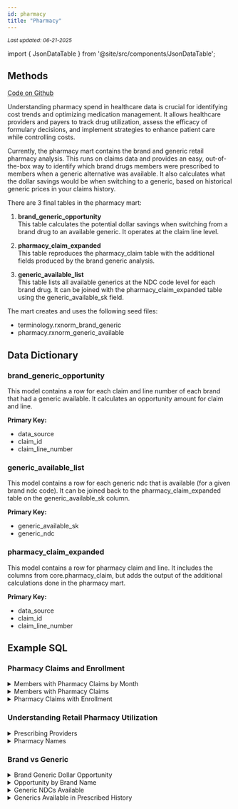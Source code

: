 ```yaml
---
id: pharmacy
title: "Pharmacy"
---
```

<div style={{ marginTop: "-2rem", marginBottom: "1.5rem" }}>
  <small><em>Last updated: 06-21-2025</em></small>
</div>

import { JsonDataTable } from '@site/src/components/JsonDataTable';

## Methods

[Code on Github](https://github.com/tuva-health/tuva/tree/main/models/pharmacy/)

Understanding pharmacy spend in healthcare data is crucial for identifying cost trends and optimizing medication management. It allows healthcare providers and payers to track drug utilization, assess the efficacy of formulary decisions, and implement strategies to enhance patient care while controlling costs.

Currently, the pharmacy mart contains the brand and generic retail pharmacy analysis. This runs on claims data and provides an easy, out-of-the-box way to identify which brand drugs members were prescribed to members when a generic alternative was available. It also calculates what the dollar savings would be when switching to a generic, based on historical generic prices in your claims history.

There are 3 final tables in the pharmacy mart:

1. **brand_generic_opportunity**  
   This table calculates the potential dollar savings when switching from a brand drug to an available generic. It operates at the claim line level.

2. **pharmacy_claim_expanded**  
   This table reproduces the pharmacy_claim table with the additional fields produced by the brand generic analysis.

3. **generic_available_list**  
   This table lists all available generics at the NDC code level for each brand drug. It can be joined with the pharmacy_claim_expanded table using the generic_available_sk field.

The mart creates and uses the following seed files:
- terminology.rxnorm_brand_generic
- pharmacy.rxnorm_generic_available

## Data Dictionary

### brand_generic_opportunity

This model contains a row for each claim and line number of each brand that had a generic available. It calculates an opportunity amount for claim and line.

**Primary Key:**
  * data_source
  * claim_id
  * claim_line_number
  
<div class="data_dictionary_table">
  <JsonDataTable jsonPath="nodes.model\.the_tuva_project\.pharmacy__brand_generic_opportunity.columns" />
</div>

### generic_available_list

This model contains a row for each generic ndc that is available (for a given brand ndc code). It can be joined back to the pharmacy_claim_expanded table on the generic_available_sk column.

**Primary Key:**
  * generic_available_sk
  * generic_ndc
    
<div class="data_dictionary_table">
  <JsonDataTable jsonPath="nodes.model\.the_tuva_project\.pharmacy__generic_available_list.columns" />
</div>

### pharmacy_claim_expanded

This model contains a row for pharmacy claim and line. It includes the columns from core.pharmacy_claim, but adds the output of the additional calculations done in the pharmacy mart.

**Primary Key:**
  * data_source
  * claim_id
  * claim_line_number
    
<div class="data_dictionary_table">
  <JsonDataTable jsonPath="nodes.model\.the_tuva_project\.pharmacy__pharmacy_claim_expanded.columns" />
</div>

## Example SQL

### Pharmacy Claims and Enrollment


<details>
  <summary>Members with Pharmacy Claims by Month</summary>

```sql
with pharmacy_claim as 
(
select 
  data_source
  , person_id
  , to_char(paid_date, 'YYYYMM') AS year_month
  , cast(sum(paid_amount) as decimal(18,2)) AS paid_amount
from core.pharmacy_claim
GROUP BY data_source
, person_id
, to_char(paid_date, 'YYYYMM')
)

select mm.data_source
, mm.year_month
, sum(case when mc.person_id is not null then 1 else 0 end) as members_with_claims
, count(*) as total_member_months
, cast(sum(case when mc.person_id is not null then 1 else 0 end) / count(*) as decimal(18,2)) as percent_members_with_claims
from core.member_months mm 
left join pharmacy_claim mc on mm.person_id = mc.person_id
and
mm.data_source = mc.data_source
and
mm.year_month = mc.year_month
group by mm.data_source
, mm.year_month
order by data_source
,year_month
```
</details>

<details>
  <summary>Members with Pharmacy Claims</summary>

```sql
with pharmacy_claim as (
select 
  data_source
  , person_id
  , cast(sum(paid_amount) as decimal(18,2)) AS paid_amount
from core.pharmacy_claim
GROUP BY data_source
, person_id
)

, members as (
select distinct person_id
,data_source
from core.member_months
)

select mm.data_source
,sum(case when mc.person_id is not null then 1 else 0 end) as members_with_claims
,count(*) as members
,sum(case when mc.person_id is not null then 1 else 0 end) / count(*) as percentage_with_claims
from members mm
left join pharmacy_claim mc on mc.person_id = mm.person_id
and
mc.data_source = mm.data_source
group by mm.data_source
```
</details>

<details>
  <summary>Pharmacy Claims with Enrollment</summary>
  
  The inverse of the above. Ideally this number will be 100%, but there could be extenuating reasons why not all claims have a corresponding member with enrollment.

  ```sql
select 
  mc.data_source
  , sum(case when mm.person_id is not null then 1 else 0 end) as claims_with_enrollment
  , count(*) as claims
  , cast(sum(case when mm.person_id is not null then 1 else 0 end) / count(*) as decimal(18,2)) as percentage_claims_with_enrollment
from core.pharmacy_claim mc
left join core.member_months mm on mc.person_id = mm.person_id
and
mc.data_source = mm.data_source
and
to_char(mc.paid_date, 'YYYYMM') = mm.year_month
GROUP BY mc.data_source

```
</details>

### Understanding Retail Pharmacy Utilization

<details>
  <summary>Prescribing Providers</summary>

```sql
select 
data_source
,prescribing_provider_npi
,sum(paid_amount) as pharmacy_paid_amount
,sum(days_supply) as pharmacy_days_supply
from core.pharmacy_claim
group by 
data_source
,prescribing_provider_npi
order by pharmacy_paid_amount desc

```
</details>

<details>
  <summary>Pharmacy Names</summary>

```sql
select 
data_source
,dispensing_provider_npi
,sum(paid_amount) as pharmacy_paid_amount
,sum(days_supply) as pharmacy_days_supply
from core.pharmacy_claim
group by dispensing_provider_npi
,data_source
order by pharmacy_paid_amount desc
```
</details>

### Brand vs Generic
<details>
  <summary>Brand Generic Dollar Opportunity</summary>
  
We can view the total dollar opportunity from switching brands to generics with this query.

```sql
select
    data_source
  , sum(generic_available_total_opportunity) as generic_available_total_opportunity
from pharmacy.pharmacy_claim_expanded
group by 
    data_source

```
</details>
<details>
  <summary>Opportunity by Brand Name</summary>
  
To view the drugs that would yield the most savings by switching to generic, we can group by brand name and sort high to low on opportunity.

```sql
select
    data_source
  , brand_name
  , sum(generic_available_total_opportunity) as generic_available_total_opportunity
from pharmacy.pharmacy_claim_expanded
where 
  generic_available_total_opportunity > 0
group by 
    brand_name
  , data_source
order by generic_available_total_opportunity desc

```
</details>
<details>
  <summary>Generic NDCs Available</summary>
  
To view the generic ndcs that exist for a particular brand drug (Concerta in this example), we can join to the generic_available_list table. This will generate one row for every generic that is available, so the generic 'generic_available_for_each_brand_drug' column should not be totalled across each generic.

```sql
select
    e.data_source
  , e.ndc_code as brand_ndc_code
  , e.ndc_description as brand_ndc_description
  , g.generic_ndc
  , g.generic_ndc_description
  , g.generic_prescribed_history
  , g.brand_paid_per_unit
  , g.generic_cost_per_unit
  , sum(e.generic_available_total_opportunity) as generic_available_for_each_brand_drug
from pharmacy.pharmacy_claim_expanded as e
inner join pharmacy.generic_available_list as g
  on e.generic_available_sk = g.generic_available_sk
where 
  e.brand_name = 'Concerta'
group by 
    e.data_source
  , e.ndc_code
  , e.ndc_description
  , g.generic_ndc
  , g.generic_ndc_description
  , g.generic_prescribed_history
  , g.brand_paid_per_unit
  , g.generic_cost_per_unit
order by generic_available_for_each_brand_drug desc

```
</details>
<details>
  <summary>Generics Available in Prescribed History</summary>
  
To view only the generics that have been prescribed in the pharmacy claims data history (for a given data source), we can set a filter in the where clause for the generic_prescribed_history flag. This will generate one row for every generic that is available, so the generic 'generic_available_for_each_brand_drug' column should not be totalled across each generic.

```sql
select
    e.data_source
  , e.ndc_code as brand_ndc_code
  , e.ndc_description as brand_ndc_description
  , g.generic_ndc
  , g.generic_ndc_description
  , g.generic_prescribed_history
  , g.brand_paid_per_unit
  , g.generic_cost_per_unit
  , sum(e.generic_available_total_opportunity) as generic_available_for_each_brand_drug
from pharmacy.pharmacy_claim_expanded as e
inner join pharmacy.generic_available_list as g
  on e.generic_available_sk = g.generic_available_sk
where 
  e.brand_name = 'Concerta'
  and g.generic_prescribed_history = 1
group by 
    e.data_source
  , e.ndc_code
  , e.ndc_description
  , g.generic_ndc
  , g.generic_ndc_description
  , g.generic_prescribed_history
  , g.brand_paid_per_unit
  , g.generic_cost_per_unit
order by generic_available_total_opportunity desc

```
</details>